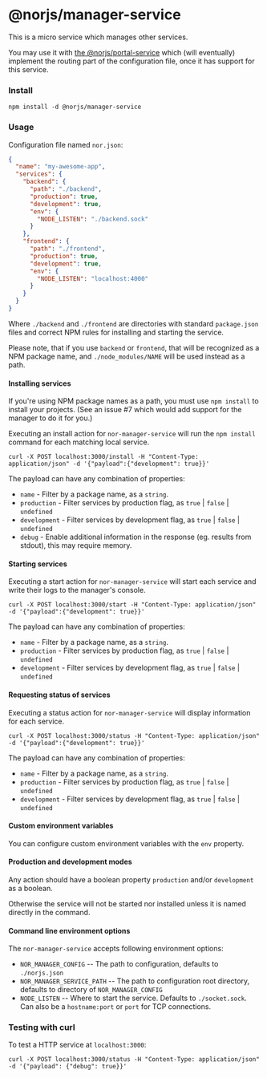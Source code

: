 # @norjs/manager-service

This is a micro service which manages other services.

You may use it with [the @norjs/portal-service](https://github.com/norjs/portal-service) which (will eventually) 
implement the routing part of the configuration file, once it has support for this service.

### Install

```
npm install -d @norjs/manager-service
```

### Usage

Configuration file named `nor.json`:

```json
{
  "name": "my-awesome-app",
  "services": {
    "backend": {
      "path": "./backend",
      "production": true,
      "development": true,
      "env": {
        "NODE_LISTEN": "./backend.sock"
      }
    },
    "frontend": {
      "path": "./frontend",
      "production": true,
      "development": true,
      "env": {
        "NODE_LISTEN": "localhost:4000"
      }
    }
  }
}
```

Where `./backend` and `./frontend` are directories with standard `package.json` files and correct NPM rules for 
installing and starting the service.

Please note, that if you use `backend` or `frontend`, that will be recognized as a NPM package name, and 
`./node_modules/NAME` will be used instead as a path.

#### Installing services

If you're using NPM package names as a path, you must use `npm install` to install your projects. (See an issue #7 which would add support for the manager to do it for you.)

Executing an install action for `nor-manager-service` will run the `npm install` command for each matching local service.

```
curl -X POST localhost:3000/install -H "Content-Type: application/json" -d '{"payload":{"development": true}}'
```

The payload can have any combination of properties: 

 * `name` - Filter by a package name, as a `string`.
 * `production` - Filter services by production flag, as `true` | `false` | `undefined`
 * `development` - Filter services by development flag, as `true` | `false` | `undefined`
 * `debug` - Enable additional information in the response (eg. results from stdout), this may require memory.

#### Starting services

Executing a start action for `nor-manager-service` will start each service and write their logs to the manager's console.

```
curl -X POST localhost:3000/start -H "Content-Type: application/json" -d '{"payload":{"development": true}}'
```

The payload can have any combination of properties: 

 * `name` - Filter by a package name, as a `string`.
 * `production` - Filter services by production flag, as `true` | `false` | `undefined`
 * `development` - Filter services by development flag, as `true` | `false` | `undefined`

#### Requesting status of services

Executing a status action for `nor-manager-service` will display information for each service.

```
curl -X POST localhost:3000/status -H "Content-Type: application/json" -d '{"payload":{"development": true}}'
```

The payload can have any combination of properties: 

 * `name` - Filter by a package name, as a `string`.
 * `production` - Filter services by production flag, as `true` | `false` | `undefined`
 * `development` - Filter services by development flag, as `true` | `false` | `undefined`

#### Custom environment variables

You can configure custom environment variables with the `env` property.

#### Production and development modes

Any action should have a boolean property `production` and/or `development` as a boolean.

Otherwise the service will not be started nor installed unless it is named directly in the command.

#### Command line environment options

The `nor-manager-service` accepts following environment options:

 * `NOR_MANAGER_CONFIG` -- The path to configuration, defaults to `./norjs.json` 
 * `NOR_MANAGER_SERVICE_PATH` -- The path to configuration root directory, defaults to directory of `NOR_MANAGER_CONFIG`
 * `NODE_LISTEN` -- Where to start the service. Defaults to `./socket.sock`. Can also be a `hostname:port` or `port` for TCP connections.
 
### Testing with curl

To test a HTTP service at `localhost:3000`:

`curl -X POST localhost:3000/status -H "Content-Type: application/json" -d '{"payload": {"debug": true}}'`
